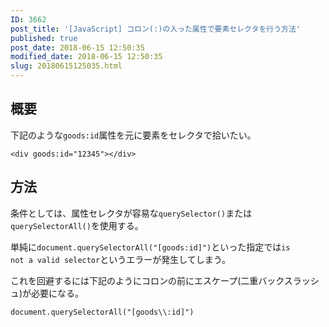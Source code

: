 ```yaml
---
ID: 3662
post_title: '[JavaScript] コロン(:)の入った属性で要素セレクタを行う方法'
published: true
post_date: 2018-06-15 12:50:35
modified_date: 2018-06-15 12:50:35
slug: 20180615125035.html
---
```

<h2>概要</h2>

下記のような<code>goods:id</code>属性を元に要素をセレクタで拾いたい。

<pre><code class="language-html">&lt;div goods:id="12345"&gt;&lt;/div&gt;
</code></pre>

<h2>方法</h2>

条件としては、属性セレクタが容易な<code>querySelector()</code>または<code>querySelectorAll()</code>を使用する。

単純に<code>document.querySelectorAll("[goods:id]")</code>といった指定では<code>is not a valid selector</code>というエラーが発生してしまう。

これを回避するには下記のようにコロンの前にエスケープ(二重バックスラッシュ)が必要になる。

<pre><code class="language-js">document.querySelectorAll("[goods\\:id]")
</code></pre>